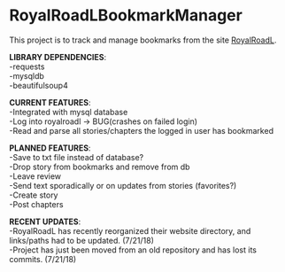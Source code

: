 # RoyalRoadLBookmarkManager

This project is to track and manage bookmarks from the site [RoyalRoadL](https://royalroadl.com/).

**LIBRARY DEPENDENCIES**: \
  -requests \
  -mysqldb \
  -beautifulsoup4

**CURRENT FEATURES**: \
  -Integrated with mysql database \
  -Log into royalroadl -> BUG(crashes on failed login) \
  -Read and parse all stories/chapters the logged in user has bookmarked 
  
**PLANNED FEATURES**: \
  -Save to txt file instead of database? \
  -Drop story from bookmarks and remove from db \
  -Leave review \
  -Send text sporadically or on updates from stories (favorites?) \
  -Create story \
  -Post chapters 

**RECENT UPDATES**: \
  -RoyalRoadL has recently reorganized their website directory, and links/paths had to be updated. (7/21/18) \
  -Project has just been moved from an old repository and has lost its commits. (7/21/18)
